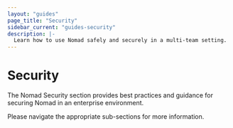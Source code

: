 ```yaml
---
layout: "guides"
page_title: "Security"
sidebar_current: "guides-security"
description: |-
  Learn how to use Nomad safely and securely in a multi-team setting.
---
```


# Security

The Nomad Security section provides best practices and
guidance for securing Nomad in an enterprise environment.

Please
navigate the appropriate sub-sections for more information.
